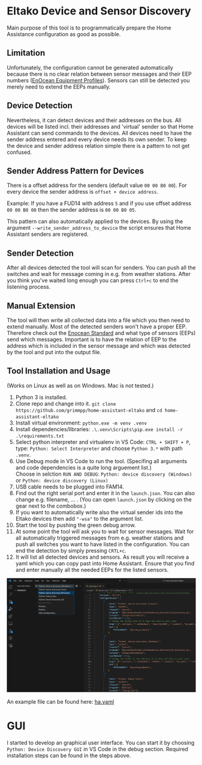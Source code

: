 # Eltako Device and Sensor Discovery

Main purpose of this tool is to programmatically prepare the Home Assistance configuration as good as possible.

## Limitation
Unfortunately, the configuration cannot be generated automatically because there is no clear relation between sensor messages and their EEP numbers ([EnOcean Equipment Profiles](https://www.trio2sys.fr/images/media/EnOcean_Equipment_Profiles_EEP2.1.pdf)). 
Sensors can still be detected you merely need to extend the EEPs manually.

## Device Detection
Nevertheless, it can detect devices and their addresses on the bus. All devices will be listed incl. their addresses and 'virtual' sender so that Home Assistant can send commands to the devices. All devices need to have the sender address entered and every device needs its own sender. To keep the device and sender address relation simple there is a pattern to not get confused. 

## Sender Address Pattern for Devices
There is a offset address for the senders (default value ``00 00 B0 00``). For every device the sender address is ``offset + device address``. 

Example: If you have a FUD14 with address ``5`` and if you use offset address ``00 00 B0 00`` then the sender address is ``00 00 B0 05``.

This pattern can also automatically applied to the devices. By using the argument `--write_sender_address_to_device` the script ensures that Home Assistant senders are registered.

## Sender Detection
After all devices detected the tool will scan for senders. You can push all the switches and wait for message coming in e.g. from weather stations. After you think you've waited long enough you can press ``Ctrl+c`` to end the listening process. 


## Manual Extension
The tool will then write all collected data into a file which you then need to extend manually. Most of the detected senders won't have a proper EEP. Therefore check out the [Enocean Standard](https://www.trio2sys.fr/images/media/EnOcean_Equipment_Profiles_EEP2.1.pdf) and what type of sensors (EEPs) send which messages. Important is to have the relation of EEP to the address which is included in the sensor message and which was detected by the tool and put into the output file.

## Tool Installation and Usage
(Works on Linux as well as on Windows. Mac is not tested.)
1. Python 3 is installed.
2. Clone repo and change into it. `git clone https://github.com/grimmpp/home-assistant-eltako` and `cd home-assistant-eltako`
3. Install virtual environment: `python.exe -m venv .venv`
4. Install dependencies/libraries: `.\.venv\Scripts\pip.exe install -r .\requirements.txt`
5. Select python interpreter and virtualenv in VS Code: `CTRL + SHIFT + P`, type: `Python: Select Interpreter` and choose `Python 3.*` with path `.venv`.<br/>
6. Use Debug mode in VS Code to run the tool. (Specifing all arguments and code dependencies is a quite long arguement list.) <br/>
   Choose in selction `RUN AND DEBUG`: `Python: device discovery (Windows)` or `Python: device discovery (Linux)`
7. USB cable needs to be plugged into FAM14. 
8. Find out the right serial port and enter it in the `launch.json`. You can also change e.g. filename, ... . (You can open `launch.json` by clicking on the gear next to the combobox.)
9. If you want to automatically write also the virtual sender ids into the Eltako devices then add `"-wsa"` to the argument list.
10. Start the tool by pushing the green debug arrow.
11. At some point the tool will ask you to wait for sensor messages. Wait for all automatically triggered messages from e.g. weather stations and push all switches you want to have listed in the configuration. You can end the detection by simply pressing ``CRTL+c``.
12. It will list all detected devices and sensors. As result you will receive a yaml which you can copy past into Home Assistant. Ensure that you find and enter manually all the needed EEPs for the listed sensors.


<img src="./debug_decice_discovery2.png"/>

An example file can be found here: [ha.yaml](ha.yaml)

# GUI
I started to develop an graphical user interface. You can start it by choosing `Python: Device Discovery GUI` in VS Code in the debug section.
Required installation steps can be found in the steps above. 